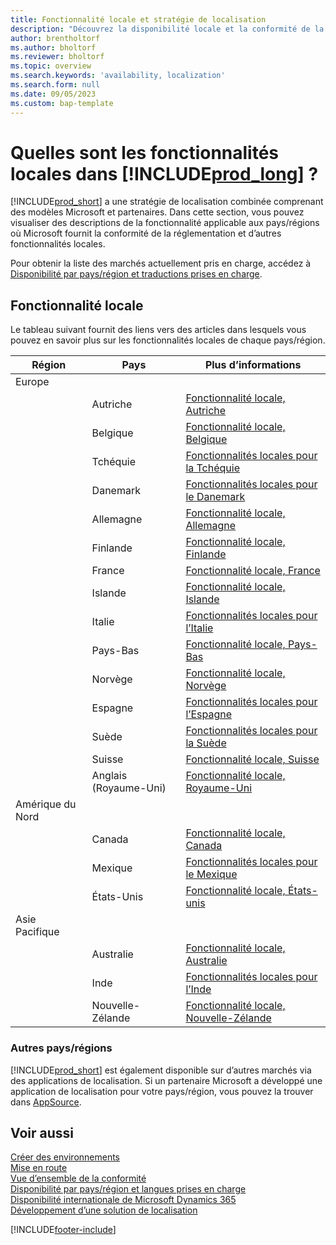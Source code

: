 ```yaml
---
title: Fonctionnalité locale et stratégie de localisation
description: "Découvrez la disponibilité locale et la conformité de la réglementation de Business\_Central pour les pays/régions où Microsoft offre les fonctionnalités locales."
author: brentholtorf
ms.author: bholtorf
ms.reviewer: bholtorf
ms.topic: overview
ms.search.keywords: 'availability, localization'
ms.search.form: null
ms.date: 09/05/2023
ms.custom: bap-template
---
```

# <a name="what-is-local-functionality-in-"></a>Quelles sont les fonctionnalités locales dans [!INCLUDE[prod_long](includes/prod_long.md)] ?

[!INCLUDE[prod_short](includes/prod_short.md)] a une stratégie de localisation combinée comprenant des modèles Microsoft et partenaires. Dans cette section, vous pouvez visualiser des descriptions de la fonctionnalité applicable aux pays/régions où Microsoft fournit la conformité de la réglementation et d’autres fonctionnalités locales.  

Pour obtenir la liste des marchés actuellement pris en charge, accédez à [Disponibilité par pays/région et traductions prises en charge](/dynamics365/business-central/dev-itpro/compliance/apptest-countries-and-translations?toc=/dynamics365/business-central/toc.json).  

## <a name="local-functionality"></a>Fonctionnalité locale

Le tableau suivant fournit des liens vers des articles dans lesquels vous pouvez en savoir plus sur les fonctionnalités locales de chaque pays/région.

| Région | Pays | Plus d’informations |
| --- | --- |--- |
| Europe |  | |
|        | Autriche | [Fonctionnalité locale, Autriche](localfunctionality/austria/austria-local-functionality.md) |
|        | Belgique | [Fonctionnalité locale, Belgique](localfunctionality/belgium/belgium-local-functionality.md) |
|        | Tchéquie | [Fonctionnalités locales pour la Tchéquie](localfunctionality/czech/czech-local-functionality.md) |
|        | Danemark | [Fonctionnalités locales pour le Danemark](localfunctionality/denmark/denmark-local-functionality.md) |
|        | Allemagne | [Fonctionnalité locale, Allemagne](localfunctionality/germany/germany-local-functionality.md) |
|        | Finlande | [Fonctionnalité locale, Finlande](localfunctionality/finland/finland-local-functionality.md) |
|        | France | [Fonctionnalité locale, France](localfunctionality/france/france-local-functionality.md) |
|        | Islande | [Fonctionnalité locale, Islande](localfunctionality/iceland/iceland-local-functionality.md) |
|        | Italie | [Fonctionnalités locales pour l’Italie](localfunctionality/italy/italy-local-functionality.md) |
|        | Pays-Bas | [Fonctionnalité locale, Pays-Bas](localfunctionality/netherlands/netherlands-local-functionality.md) |
|        | Norvège | [Fonctionnalité locale, Norvège](localfunctionality/norway/norway-local-functionality.md) |
|        | Espagne | [Fonctionnalités locales pour l’Espagne](localfunctionality/spain/spain-local-functionality.md) |
|        | Suède | [Fonctionnalités locales pour la Suède](localfunctionality/sweden/sweden-local-functionality.md) |
|        | Suisse | [Fonctionnalité locale, Suisse](localfunctionality/switzerland/switzerland-local-functionality.md) |
|        | Anglais (Royaume-Uni) | [Fonctionnalité locale, Royaume-Uni](localfunctionality/unitedkingdom/united-kingdom-local-functionality.md) |
| Amérique du Nord |       |  |
|        | Canada|[Fonctionnalité locale, Canada](localfunctionality/canada/canada-local-functionality.md) |
|        | Mexique | [Fonctionnalités locales pour le Mexique](localfunctionality/mexico/mexico-local-functionality.md) |
|        | États-Unis|[Fonctionnalité locale, États-unis](localfunctionality/unitedstates/united-states-local-functionality.md) |
| Asie Pacifique |       |  |
|        | Australie | [Fonctionnalité locale, Australie](localfunctionality/australia/australia-local-functionality.md) |
|        | Inde | [Fonctionnalités locales pour l’Inde](LocalFunctionality/India/india-local-functionality.md) |
|        | Nouvelle-Zélande | [Fonctionnalité locale, Nouvelle-Zélande](localfunctionality/newzealand/new-zealand-local-functionality.md) |

### <a name="other-countriesregions"></a>Autres pays/régions

[!INCLUDE[prod_short](includes/prod_short.md)] est également disponible sur d’autres marchés via des applications de localisation. Si un partenaire Microsoft a développé une application de localisation pour votre pays/région, vous pouvez la trouver dans [AppSource](https://go.microsoft.com/fwlink/?linkid=2081646).

## <a name="see-also"></a>Voir aussi

[Créer des environnements](/dynamics365/business-central/dev-itpro/administration/tenant-admin-center-environments)  
[Mise en route](ui-get-ready-business.md)  
[Vue d’ensemble de la conformité](compliance/compliance-overview.md)  
[Disponibilité par pays/région et langues prises en charge](/dynamics365/business-central/dev-itpro/compliance/apptest-countries-and-translations?toc=/dynamics365/business-central/toc.json)  
[Disponibilité internationale de Microsoft Dynamics 365](/dynamics365/get-started/availability)  
[Développement d’une solution de localisation](/dynamics365/business-central/dev-itpro/developer/readiness/readiness-develop-localization)  


[!INCLUDE[footer-include](includes/footer-banner.md)]
